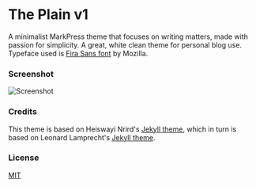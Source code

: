 # The Plain v1

A minimalist MarkPress theme that focuses on writing matters, made with passion for simplicity. A great, white clean theme for personal blog use. Typeface used is [Fira Sans font](https://github.com/mozilla/Fira) by Mozilla.

### Screenshot

![Screenshot](http://i.imgur.com/zAkZq0d.png)

### Credits

This theme is based on Heiswayi Nrird's [Jekyll theme](https://github.com/heiswayi/the-plain), which in turn is based on Leonard Lamprecht's [Jekyll theme](https://github.com/leo/leo.github.io).

### License

[MIT](LICENSE.md)